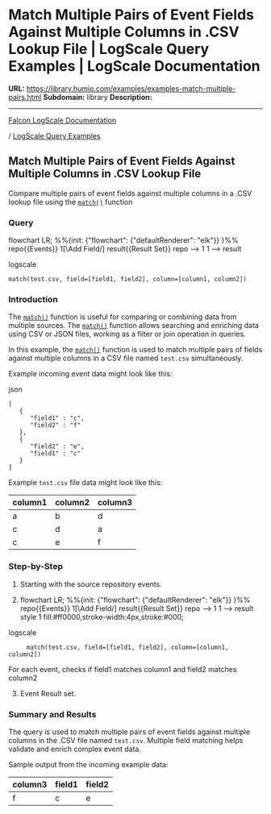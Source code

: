 # Match Multiple Pairs of Event Fields Against Multiple Columns in .CSV Lookup File | LogScale Query Examples | LogScale Documentation

**URL:** https://library.humio.com/examples/examples-match-multiple-pairs.html
**Subdomain:** library
**Description:** 

---

[Falcon LogScale Documentation](https://library.humio.com)

/ [LogScale Query Examples](examples.html)

##  Match Multiple Pairs of Event Fields Against Multiple Columns in .CSV Lookup File

Compare multiple pairs of event fields against multiple columns in a .CSV lookup file using the [`match()`](https://library.humio.com/data-analysis/functions-match.html) function 

### Query

flowchart LR; %%{init: {"flowchart": {"defaultRenderer": "elk"}} }%% repo{{Events}} 1[\Add Field/] result{{Result Set}} repo --> 1 1 --> result

logscale
    
    
    match(test.csv, field=[field1, field2], column=[column1, column2])

### Introduction

The [`match()`](https://library.humio.com/data-analysis/functions-match.html) function is useful for comparing or combining data from multiple sources. The [`match()`](https://library.humio.com/data-analysis/functions-match.html) function allows searching and enriching data using CSV or JSON files, working as a filter or join operation in queries. 

In this example, the [`match()`](https://library.humio.com/data-analysis/functions-match.html) function is used to match multiple pairs of fields against multiple columns in a CSV file named `test.csv` simultaneously. 

Example incoming event data might look like this: 

json
    
    
    [
       {
          "field1" : "c",
          "field2" : "f"
       },
       {
          "field2" : "e",
          "field1" : "c"
       }
    ]

Example `test.csv` file data might look like this: 

column1| column2| column3  
---|---|---  
a| b| d  
c| d| a  
c| e| f  
  
### Step-by-Step

  1. Starting with the source repository events.

  2. flowchart LR; %%{init: {"flowchart": {"defaultRenderer": "elk"}} }%% repo{{Events}} 1[\Add Field/] result{{Result Set}} repo --> 1 1 --> result style 1 fill:#ff0000,stroke-width:4px,stroke:#000;

logscale
         
         match(test.csv, field=[field1, field2], column=[column1, column2])

For each event, checks if field1 matches column1 and field2 matches column2

  3. Event Result set.




### Summary and Results

The query is used to match multiple pairs of event fields against multiple columns in the .CSV file named `test.csv`. Multiple field matching helps validate and enrich complex event data. 

Sample output from the incoming example data: 

column3| field1| field2  
---|---|---  
f| c| e
